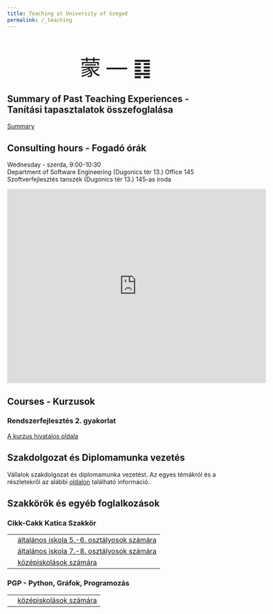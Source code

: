 ```yaml
---
title: Teaching at University of Szeged
permalink: /_teaching
---
```


<p style="font-size: xxx-large; text-align: center; margin-bottom: 0">蒙 &mdash; ䷃</p>

## Summary of Past Teaching Experiences - Tanítási tapasztalatok összefoglalása

<p>
    <i class="fas fa-brain"></i> <a href="/teaching/experience" target="_self">Summary</a>
</p>

## Consulting hours - Fogadó órák
<p>
    Wednesday - szerda, 9:00-10:30<br/>
    Department of Software Engineering (Dugonics tér 13.) Office 145<br/>
    Szoftverfejlesztés tanszék (Dugonics tér 13.) 145-as iroda
</p>

<iframe src="https://www.google.com/maps/embed?pb=!1m18!1m12!1m3!1d820.2584513159911!2d20.145744620906733!3d46.250037643385134!2m3!1f0!2f0!3f0!3m2!1i1024!2i768!4f13.1!3m3!1m2!1s0x47448871b6abb4a7%3A0x257aa9635ae4dc8!2sDepartment%20of%20Rector&#39;s%20Office!5e0!3m2!1sen!2shu!4v1630939351479!5m2!1sen!2shu" width="600" height="450" style="border:0;" allowfullscreen="" loading="lazy"></iframe>

## Courses - Kurzusok

### Rendszerfejlesztés 2. gyakorlat
<p>
    <i class="fas fa-external-link-alt"></i> <a href="https://okt.sed.hu/rf2" target="_self">A kurzus hivatalos oldala</a>
</p>

## Szakdolgozat és Diplomamunka vezetés

Vállalok szakdolgozat és diplomamunka vezetést. Az egyes témákról és a részletekről az alábbi <a href="/pages/teaching/consultation">oldalon</a> található információ.

## Szakkörök és egyéb foglalkozások

### Cikk-Cakk Katica Szakkör
<table>
    <tr>
        <td><i class="fas fa-baby"></i></td><td><a href="/pages/teaching/cck/primary5_6" target="_self">általános iskola 5.-6. osztályosok számára</a></td>
    </tr>
    <tr>
        <td><i class="fas fa-child"></i></td><td><a href="/pages/teaching/cck/primary7_8" target="_self">általános iskola 7.-8. osztályosok számára</a></td>
    </tr>
    <tr>
        <td><i class="fas fa-chalkboard-teacher"></i></td><td><a href="/pages/teaching/cck/secondary" target="_self">középiskolások számára</a></td>
    </tr>
</table>

### PGP - Python, Gráfok, Programozás
<table>
    <tr>
        <td><i class="fas fa-chalkboard-teacher"></i></td><td><a href="/pages/teaching/pgp/secondary" target="_self">középiskolások számára</a></td>
    </tr>
</table>
